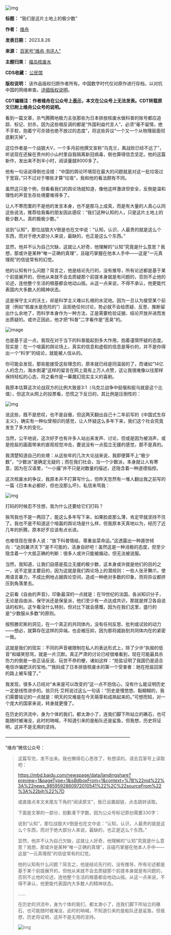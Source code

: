 ![img](https://chinadigitaltimes.net/chinese/files/2023/08/Screen-Shot-2023-08-26-at-5.23.50-PM.png)




**标题：** “我们是这片土地上的极少数”  

**作者：** [维舟](https://chinadigitaltimes.net/space/维舟)  

**发表日期：** 2023.8.26  

**来源：** [百家号“维舟 书评人”](https://mp.weixin.qq.com/s/j2rQCJfdv5dxAwbv2H8G0Q)  

**主题归类：** [福岛核废水](https://chinadigitaltimes.net/space/福岛核废水)  

**CDS收藏：** [公民馆](https://chinadigitaltimes.net/space/%E5%85%AC%E6%B0%91%E9%A6%86)  

**版权说明：** 该作品版权归原作者所有。中国数字时代仅对原作进行存档，以对抗中国的网络审查。[详细版权说明](https://chinadigitaltimes.net/chinese/copyright)。


**CDT编辑注：作者维舟在公众号上[表示](https://mp.weixin.qq.com/s/j2rQCJfdv5dxAwbv2H8G0Q "表示")，本文在公众号上无法发表。CDT转载原文已附上维舟公众号的说明。** 


看到一篇文章，杀气腾腾地极力主张那些为日本排放核废水做科普的账号都应追踪、标记、封杀，因为这些唱反调的都是“外国利益代言人”，必须“毫不留情，绝不手软，抱着宁可杀错也绝不放过的态度”，将这些异议“一个又一个从物理层面彻底剿灭掉”。


这位作者是一个战狼大V，一个多月前他撰文宣称“乌克兰，离战败已经不远了”，听说现在还躲在贵州的小山村里自我隔离新冠病毒，倒也算得信念坚定。他的这篇新作，发出来不到半小时，阅读量就8000多了。


他有一句话说得倒也没错：“中国的舆论环境现在最大的问题就是对这一批垃圾过于宽容。”只不过对于哪些才算“垃圾”，我和他的看法颇有不同。


虽然这只是个例，但看看我们的舆论场就知道，像他这样激进但安全，反倒是温和理性的声音生存处境要难得多了。


让人不寒而栗的不是他的发言本身，也不是那马上成真，而是有大量的人真心认同这些说法，推荐给我看的朋友因此感叹：“我们这种认知的人，只是这片土地上的极少数人。真的极极少数。”


说到“认知”，那位战狼大V倒是也在文中说：“认知，认识，人最贵的就是这么个东西，而对于绝大部分人来说，最缺的，也正是这么个东西。”


显然，他并不认为自己欠缺，这就让人好奇，他理解的“认知”究竟是什么意思？我想，那或许是某种“唯一正确的真理”，且碰巧掌握在他本人手中——这是“一元真理观”的信徒常有的幻觉。


他的认知有什么问题？简言之，他是结论先行的，没有推导，所有论述都是基于某个前提展开的，但他从来就不会去质疑那个前提本身就是有问题的，否则不止他的论述，连他整个生活的根基都会地动山摇。从这一点来说，不得不承认，他更能代表国内大多数人的精神状态。


这是保守主义的沃土，却是科学主义难以扎根的水泥地。因为一旦认为接受某个前提（例如“核废水是危险的”）且拒绝任何讨论，势必就不会给质疑、反思、推断留出什么余地了，而科学本身作为一种方法，正是需要检验证据、结论开放并进而发出质疑的。或许正因此，他才把“科普”二字看作是“恶臭”的。


![image](https://chinadigitaltimes.net/chinese/files/2023/08/post-699670-64ea986c02d4e.)


也是基于这一点，我现在对于当下的科普能起到多大作用，抱着谨慎怀疑的态度。现实是：在一个喧嚣的舆论场上，真实的信息和虚假的信息是等价的，并不是你得出一个“科学”的结论，就能被人信从的。


你可能会发现，那些能接受这些理念的，原本就已经是同温层的了，而诸如“14亿人的念力，海水倒灌”这样的留言在网上竟有上万人点赞，这让我很难像以往那样保持轻松的心态，将之看作是一幕魔幻现实主义的喜剧。


我原本估算这次论战双方的比例大致是3:1（乌克兰战争中挺俄和挺乌就是这个比值），但这次从网上的投票看，恐慌之下反日的，其比例是压倒性的：


![img](https://chinadigitaltimes.net/chinese/files/2023/08/post-699670-64ea986c0c23d.)


说这些，既不是悲叹，也不是自傲，但这两天翻出自己十二年前写的《中国式生存主义》，确实有一种似曾相识的感觉，让人怀疑这么多年下来，我们这个社会究竟发生了多大的变化。


当然，公平地说，这次好歹也有许多人站出来发声、讨论，但或是因为被消声，或是抢盐的画面带来的直观视觉冲击，要说没有一点孤立无援的感觉，那不是真的。


我清楚知道自己的处境：从这些年的几次大论战来说，我即便算不上“极少数”，“少数派”是确定无疑的；而在我们社会，当一个少数派，本身就让人有寒意，因为在汉语里，“一小撮”并不只是对数量的描述，还隐含着一种道德指控。


这次核废水的争议，我原本并不打算写什么，但昨天忽然有一堆人翻出我之前写的一篇《日本未必都好，但也没那么坏》，私信来骂我：


![img](https://chinadigitaltimes.net/chinese/files/2023/08/post-699670-64ea986c131c0.)


打码的时候忍不住想，我为什么还要给它们打码？


挨骂我也不是一两回了，能这么多年写下来，如果脸皮那么薄，肯定早就坚持不住了。我也不是不知道这个喧嚣的舆论场是什么样，但我原本天真地以为，经历了近几年的折腾，原本好歹应该有点长进。


也难怪现在很多人说：“放下科普情结，尊重韭菜命运。”这透露出一种遁世倾向：“达则兼济天下”是不可能的，洁身自好吧！虽然这是一种消极的态度，但至少隐含着一个大抵正确的判断：很多人或许只能被煽动，但无法被说服。


当然，我知道，让我们自感是孤立无援的极少数，这本身或许就是他们的目的之一，说不定是主要目的，因为这就是我们舆论场上的潜规则：一些人张牙舞爪，使用语言暴力，不成比例地占据舆论空间，造成一种绝对多数的印象，而将异议都挤压到角落里去。


之前看《自由的声音》，印象最深的一点就是：在19世纪的法国，各派知识分子，无论是自由派、保守派还是保皇派，他们至少有一点达成共识，那就是捍卫各自说话的权利。这乍看没什么特别，但对比下就会感慨，因为在我们这里，盛行的是“少数服从多数”的原则。


按照滕尼斯的洞见，在一个真正的共同体内，没有任何反思、批判或试验的动力——想必，就算存在这样的异端，也会被压抑，因为那将威胁到共同体内在的紧密一致。


这就是我们的现实：不同的声音被限制在私人的表达形式上，除了少许“执拗的低音”和嬉笑怒骂，就是一片沉默。真正严肃的讨论已经很难看到，现在可能最具杀伤力的倒是一些正话反说、玩世不恭的梗，诸如这样：“抢盐证明了我国仍是适合电信诈骗肥沃的宝地。”“我妈成了日本排放核废水的第一个受害者：她在抢盐回家的路上被车撞了。”


我发现，很多人已经对“未来是可以改变的”这一点不抱信心，没有什么能证明历史一定是线性进步的。翁贝托·艾柯说过这么一句话：“历史是慢悠悠、黏糊糊的，我们需要铭记的一点就是：明天的灾难是在今天萌芽和成熟起来的。”可想而知，对一个庞大的国家来说，转身就更慢了。


在历史的洪流中，身为个体的我们，都太渺小了，连我们脚下所站立的礁石，也可能随时被淹没，此时的呐喊，不知道引来的是船队还是鲨鱼，但我想，历史将证明，这并不是无用的坚持。


————————————————————————————


“维舟”微信公众号：



> 
> 这篇写完，发不出来。我也懒得花心思改了，有想读的，请去百家号上读取吧：
> 
> 
> <https://mbd.baidu.com/newspage/data/landingshare?preview=1&pageType=1&isBdboxFrom=1&context=%7B%22nid%22%3A%22news_9859592860972010541%22%2C%22sourceFrom%22%3A%22bjh%22%7D>
> 
> 
> 或直接点本文末尾左下角的“阅读原文”，我已设置超链，点击跳转读取。
> 
> 
> 下面是文章的一部分，抱歉凑下字数，因为公众号标记原创需要330字：
> 
> 
> 说到“认知”，那位战狼大V倒是也在文中说：“认知，认识，人最贵的就是这么个东西，而对于绝大部分人来说，最缺的，也正是这么个东西。”
> 
> 
> 显然，他并不认为自己欠缺，这就让人好奇，他理解的“认知”究竟是什么意思？我想，那或许是某种“唯一正确的真理”，且碰巧掌握在他本人手中——这是“一元真理观”的信徒常有的幻觉。
> 
> 
> 他的认知有什么问题？简言之，他是结论先行的，没有推导，所有论述都是基于某个前提展开的，但他从来就不会去质疑那个前提本身就是有问题的，否则不止他的论述，连他整个生活的根基都会地动山摇。从这一点来说，不得不承认，他更能代表国内大多数人的精神状态。
> 
> 
> ……
> 
> 
> 在历史的洪流中，身为个体的我们，都太渺小了，连我们脚下所站立的礁石，也可能随时被淹没，此时的呐喊，不知道引来的是船队还是鲨鱼，但我想，历史将证明，这并不是无用的坚持。
> 
> 
> ![img](https://chinadigitaltimes.net/chinese/files/2023/08/post-699670-64ea986c1abc2.)
> 
> 
> 

